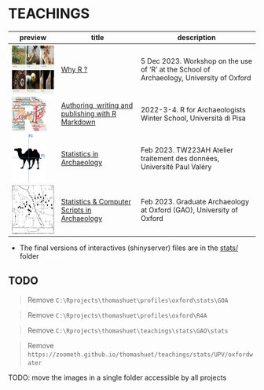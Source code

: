 # TEACHINGS


| preview | title | description |
|----------|----------|----------|
| <img src='https://raw.githubusercontent.com/zoometh/thomashuet/master/img/inst-uni-oxford-research-areas.png' style='height: 100px;vertical-align: middle;'>   | [Why R ?](https://zoometh.github.io/thomashuet/teach/stats/ox/why-r)   | 5 Dec 2023. Workshop on the use of ‘R’ at the School of Archaeology, University of Oxford |
| <img src='https://raw.githubusercontent.com/zoometh/thomashuet/master/teach/www/logo.png' style='height: 70px;vertical-align: middle;'> | [Authoring, writing and publishing with R Markdown](https://github.com/zoometh/thomashuet/tree/main/teach/stats/r4a)  | 2022-3-4. R for Archaeologists Winter School, Università di Pisa |
| <img src='https://raw.githubusercontent.com/zoometh/thomashuet/master/teach/stats/images/stat-fa-camel-2.png' style='height: 100px;vertical-align: middle;'> | [Statistics in Archaeology](https://github.com/zoometh/thomashuet/tree/main/teach/stats/upv#readme)  | Feb 2023. TW223AH Atelier traitement des données, Université Paul Valéry |
| <img src='https://raw.githubusercontent.com/zoometh/thomashuet/master/teach/stats/ox/gao/images/dist-rand-ra-millestone.png' style='height: 100px;vertical-align: middle;'> | [Statistics & Computer Scripts in Archaeology](https://github.com/zoometh/thomashuet/tree/main/teach/stats/upv#readme)  | Feb 2023. Graduate Archaeology at Oxford (GAO), University of Oxford |


* The final versions of interactives (shinyserver) files are in the [stats/](https://github.com/zoometh/thomashuet/tree/main/teach/stats/stats) folder


## TODO

> Remove `C:\Rprojects\thomashuet\profiles\oxford\stats\GOA`  

> Remove `C:\Rprojects\thomashuet\profiles\oxford\R4A`  

> Remove `C:\Rprojects\thomashuet\teachings\stats\GAO\stats`  

> Remove `https://zoometh.github.io/thomashuet/teachings/stats/UPV/oxfordwater`

TODO: move the images in a single folder accessible by all projects
